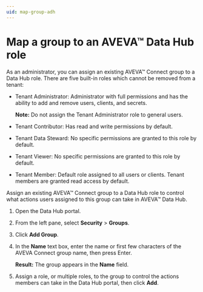 ```yaml
---
uid: map-group-adh
---
```


# Map a group to an AVEVA™ Data Hub role

As an administrator, you can assign an existing AVEVA™ Connect group to a Data Hub role. There are five built-in roles which cannot be removed from a tenant:

* Tenant Administrator: Administrator with full permissions and has the ability to add and remove users, clients, and secrets.

  **Note:** Do not assign the Tenant Administrator role to general users.

* Tenant Contributor: Has read and write permissions by default.

* Tenant Data Steward: No specific permissions are granted to this role by default.

* Tenant Viewer: No specific permissions are granted to this role by default.

* Tenant Member: Default role assigned to all users or clients. Tenant members are granted read access by default.

Assign an existing AVEVA™ Connect group to a Data Hub role to control what actions users assigned to this group can take in AVEVA™ Data Hub.

1. Open the Data Hub portal.

1. From the left pane, select **Security** > **Groups**.
 
1. Click **Add Group**.
 
1. In the **Name** text box, enter the name or first few characters of the AVEVA Connect group name, then press Enter.

   **Result:** The group appears in the **Name** field.
 
1. Assign a role, or multiple roles, to the group to control the actions members can take in the Data Hub portal, then click **Add**. 
